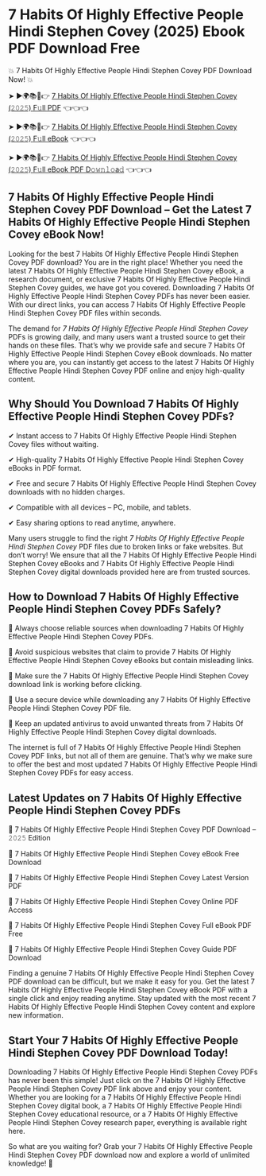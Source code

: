 # 7 Habits Of Highly Effective People Hindi Stephen Covey (2025) Ebook PDF Download Free

💥 7 Habits Of Highly Effective People Hindi Stephen Covey PDF Download Now! 💥

➤ ►🌍📚📱👉 [7 Habits Of Highly Effective People Hindi Stephen Covey (𝟸𝟶𝟸𝟻) F𝚞ll PDF](https://getpdf.xyz/7-habits-of-highly-effective-people-hindi-stephen-covey) 👈👈👈


➤ ►🌍📚📱👉 [7 Habits Of Highly Effective People Hindi Stephen Covey (𝟸𝟶𝟸𝟻) F𝚞ll eBook](https://getpdf.xyz/7-habits-of-highly-effective-people-hindi-stephen-covey) 👈👈👈


➤ ►🌍📚📱👉 [7 Habits Of Highly Effective People Hindi Stephen Covey (𝟸𝟶𝟸𝟻) F𝚞ll eBook PDF D𝚘𝚠𝚗𝚕𝚘a𝚍](https://getpdf.xyz/7-habits-of-highly-effective-people-hindi-stephen-covey) 👈👈👈


## 7 Habits Of Highly Effective People Hindi Stephen Covey PDF Download – Get the Latest 7 Habits Of Highly Effective People Hindi Stephen Covey eBook Now!

Looking for the best 7 Habits Of Highly Effective People Hindi Stephen Covey PDF download? You are in the right place! Whether you need the latest 7 Habits Of Highly Effective People Hindi Stephen Covey eBook, a research document, or exclusive 7 Habits Of Highly Effective People Hindi Stephen Covey guides, we have got you covered. Downloading 7 Habits Of Highly Effective People Hindi Stephen Covey PDFs has never been easier. With our direct links, you can access 7 Habits Of Highly Effective People Hindi Stephen Covey PDF files within seconds.

The demand for *7 Habits Of Highly Effective People Hindi Stephen Covey* PDFs is growing daily, and many users want a trusted source to get their hands on these files. That’s why we provide safe and secure 7 Habits Of Highly Effective People Hindi Stephen Covey eBook downloads. No matter where you are, you can instantly get access to the latest 7 Habits Of Highly Effective People Hindi Stephen Covey PDF online and enjoy high-quality content.

## Why Should You Download 7 Habits Of Highly Effective People Hindi Stephen Covey PDFs?

✔ Instant access to 7 Habits Of Highly Effective People Hindi Stephen Covey files without waiting.

✔ High-quality 7 Habits Of Highly Effective People Hindi Stephen Covey eBooks in PDF format.

✔ Free and secure 7 Habits Of Highly Effective People Hindi Stephen Covey downloads with no hidden charges.

✔ Compatible with all devices – PC, mobile, and tablets.

✔ Easy sharing options to read anytime, anywhere.

Many users struggle to find the right *7 Habits Of Highly Effective People Hindi Stephen Covey* PDF files due to broken links or fake websites. But don’t worry! We ensure that all the 7 Habits Of Highly Effective People Hindi Stephen Covey eBooks and 7 Habits Of Highly Effective People Hindi Stephen Covey digital downloads provided here are from trusted sources.

## How to Download 7 Habits Of Highly Effective People Hindi Stephen Covey PDFs Safely?

📌 Always choose reliable sources when downloading 7 Habits Of Highly Effective People Hindi Stephen Covey PDFs.

📌 Avoid suspicious websites that claim to provide 7 Habits Of Highly Effective People Hindi Stephen Covey eBooks but contain misleading links.

📌 Make sure the 7 Habits Of Highly Effective People Hindi Stephen Covey download link is working before clicking.

📌 Use a secure device while downloading any 7 Habits Of Highly Effective People Hindi Stephen Covey PDF file.

📌 Keep an updated antivirus to avoid unwanted threats from 7 Habits Of Highly Effective People Hindi Stephen Covey digital downloads.

The internet is full of 7 Habits Of Highly Effective People Hindi Stephen Covey PDF links, but not all of them are genuine. That’s why we make sure to offer the best and most updated 7 Habits Of Highly Effective People Hindi Stephen Covey PDFs for easy access.

## Latest Updates on 7 Habits Of Highly Effective People Hindi Stephen Covey PDFs

🔹 7 Habits Of Highly Effective People Hindi Stephen Covey PDF Download – 𝟸𝟶𝟸𝟻 Edition

🔹 7 Habits Of Highly Effective People Hindi Stephen Covey eBook Free Download

🔹 7 Habits Of Highly Effective People Hindi Stephen Covey Latest Version PDF

🔹 7 Habits Of Highly Effective People Hindi Stephen Covey Online PDF Access

🔹 7 Habits Of Highly Effective People Hindi Stephen Covey Full eBook PDF Free

🔹 7 Habits Of Highly Effective People Hindi Stephen Covey Guide PDF Download

Finding a genuine 7 Habits Of Highly Effective People Hindi Stephen Covey PDF download can be difficult, but we make it easy for you. Get the latest 7 Habits Of Highly Effective People Hindi Stephen Covey eBook PDF with a single click and enjoy reading anytime. Stay updated with the most recent 7 Habits Of Highly Effective People Hindi Stephen Covey content and explore new information.

## Start Your 7 Habits Of Highly Effective People Hindi Stephen Covey PDF Download Today!

Downloading 7 Habits Of Highly Effective People Hindi Stephen Covey PDFs has never been this simple! Just click on the 7 Habits Of Highly Effective People Hindi Stephen Covey PDF link above and enjoy your content. Whether you are looking for a 7 Habits Of Highly Effective People Hindi Stephen Covey digital book, a 7 Habits Of Highly Effective People Hindi Stephen Covey educational resource, or a 7 Habits Of Highly Effective People Hindi Stephen Covey research paper, everything is available right here.

So what are you waiting for? Grab your 7 Habits Of Highly Effective People Hindi Stephen Covey PDF download now and explore a world of unlimited knowledge! 🚀